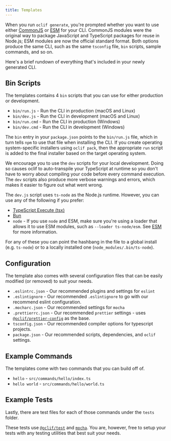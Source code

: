 ```yaml
---
title: Templates
---
```


When you run `oclif generate`, you're prompted whether you want to use either [CommonJS](https://nodejs.org/api/modules.html) or [ESM](https://nodejs.org/api/esm.html) for your CLI. CommonJS modules were the original way to package JavaScript and TypeScript packages for reuse in Node.js; ESM modules are now the official standard format. Both options produce the same CLI, such as the same `tsconfig` file, `bin` scripts, sample commands, and so on. 

Here's a brief rundown of everything that's included in your newly generated CLI.

## Bin Scripts

The templates contains 4 `bin` scripts that you can use for either production or development.

- `bin/run.js` - Run the CLI in production (macOS and Linux)
- `bin/dev.js` - Run the CLI in development (macOS and Linux)
- `bin/run.cmd` - Run the CLI in production (Windows)
- `bin/dev.cmd` - Run the CLI in development (Windows)

The `bin` entry in your `package.json` points to the `bin/run.js` file, which in turn tells `npm` to use that file when installing the CLI. If you create operating system-specific installers using `oclif pack`, then the appropriate `run` script is added to the final installer based on the target operating system.

We encourage you to use the `dev` scripts for your local development. Doing so causes oclif to auto-transpile your TypeScript at runtime so you don't have to worry about compiling your code before every command execution. The `dev` scripts also produce more verbose warnings and errors, which makes it easier to figure out what went wrong.

The `dev.js` script uses `ts-node` as the Node.js runtime. However, you can use any of the following if you prefer:

- [TypeScript Execute (tsx)](https://www.npmjs.com/package/tsx)
- [Bun](https://bun.sh/)
- `node` - If you use `node` and ESM, make sure you're using a loader that allows it to use ESM modules, such as `--loader ts-node/esm`. See [ESM](esm.md) for more information.

For any of these you can point the hashbang in the file to a global install (e.g. `ts-node`) or to a locally installed one (`node_modules/.bin/ts-node`).

## Configuration

The template also comes with several configuration files that can be easily modified (or removed) to suit your needs.

- `.eslintrc.json` - Our recommended plugins and settings for `eslint`
- `.eslintignore` - Our recommended `.eslintignore` to go with our recommend eslint configuration.
- `.mocharc.json` - Our recommended settings for `mocha`
- `.prettierrc.json` - Our recommended `prettier` settings - uses [`@oclif/prettier-config`](https://github.com/oclif/prettier-config) as the base.
- `tsconfig.json` - Our recommended compiler options for typescript projects.
- `package.json` - Our recommended scripts, dependencies, and `oclif` settings.

## Example Commands

The templates come with two commands that you can build off of.

- `hello` - `src/commands/hello/index.ts`
- `hello world` - `src/commands/hello/world.ts`

## Example Tests

Lastly, there are test files for each of those commands under the `tests` folder.

These tests use [`@oclif/test`](https://github.com/oclif/test) and [`mocha`](https://www.npmjs.com/package/mocha). You are, however, free to setup your tests with any testing utilities that best suit your needs.
